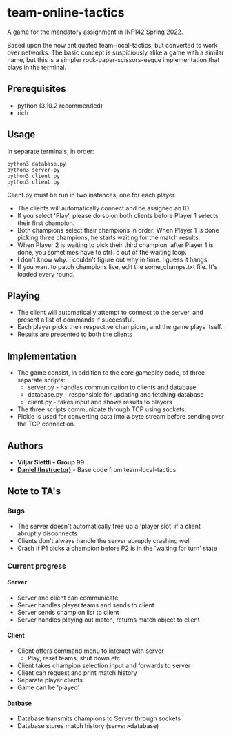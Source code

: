 # team-online-tactics
A game for the mandatory assignment in INF142 Spring 2022.

Based upon the now antiquated team-local-tactics, but converted to work over networks. The basic concept is suspiciously alike a game with a similar name, but this is a simpler rock-paper-scissors-esque implementation that plays in the terminal. 

## Prerequisites
* python (3.10.2 recommended)
* rich

## Usage
In separate terminals, in order:
``` 
python3 database.py
python3 server.py 
python3 client.py 
python3 client.py 
```
Client.py must be run in two instances, one for each player.

* The clients will automatically connect and be assigned an ID.
* If you select 'Play', please do so on both clients before Player 1 selects their first champion.
* Both champions select their champions in order. When Player 1 is done picking three champions, he starts waiting for the match results.
* When Player 2 is waiting to pick their third champion, after Player 1 is done, you sometimes have to ctrl+c out of the waiting loop.
* I don't know why. I couldn't figure out why in time. I guess it hangs.
* If you want to patch champions live, edit the some_champs.txt file. It's loaded every round.

## Playing
* The client will automatically attempt to connect to the server, and present a list of commands if successful.
* Each player picks their respective champions, and the game plays itself.
* Results are presented to both the clients

## Implementation
* The game consist, in addition to the core gameplay code, of three separate scripts:
  * server.py - handles communication to clients and database
  * database.py - responsible for updating and fetching database
  * client.py - takes input and shows results to players
* The three scripts communicate through TCP using sockets. 
* Pickle is used for converting data into a byte stream before sending over the TCP connection.

## Authors
* **Viljar Slettli - Group 99**
* [**Daniel (Instructor)**](https://github.com/daniel-heres) - Base code from team-local-tactics

## Note to TA's

### Bugs
* The server doesn't automatically free up a 'player slot' if a client abruptly disconnects
* Clients don't always handle the server abruptly crashing well
* Crash if P1 picks a champion before P2 is in the 'waiting for turn' state

### Current progress
#### Server
* Server and client can communicate
* Server handles player teams and sends to client
* Server sends champion list to client
* Server handles playing out match, returns match object to client
#### Client
* Client offers command menu to interact with server
  * Play, reset teams, shut down etc.
* Client takes champion selection input and forwards to server
* Client can request and print match history
* Separate player clients
* Game can be 'played'
#### Datbase
* Database transmits champions to Server through sockets
* Database stores match history (server>database)
